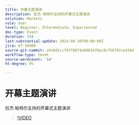 ```yaml
---
title: 开幕主题演讲
description: 拉杰·帕特尔主持的开幕式主题演讲
solution: Marketo
role: User
level: Beginner, Intermediate, Experienced
doc-type: Event
duration: 558
last-substantial-update: 2024-08-30T00:00:00Z
jira: KT-16009
source-git-commit: a5e8d1ccfb7f8874a0081b70ac8c756702ce438d
workflow-type: tm+mt
source-wordcount: '14'
ht-degree: 0%

---
```



# 开幕主题演讲

拉杰·帕特尔主持的开幕式主题演讲

>[!VIDEO](https://video.tv.adobe.com/v/3432957/?learn=on)

